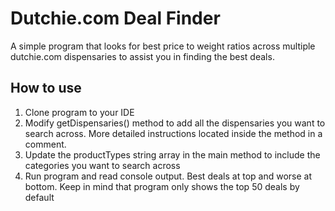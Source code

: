 # Dutchie.com Deal Finder
A simple program that looks for best price to weight ratios across multiple dutchie.com dispensaries to assist you in finding the best deals.

## How to use
1. Clone program to your IDE
2. Modify getDispensaries() method to add all the dispensaries you want to search across. More detailed instructions located inside the method in a comment.
3. Update the productTypes string array in the main method to include the categories you want to search across
4. Run program and read console output. Best deals at top and worse at bottom. Keep in mind that program only shows the top 50 deals by default
